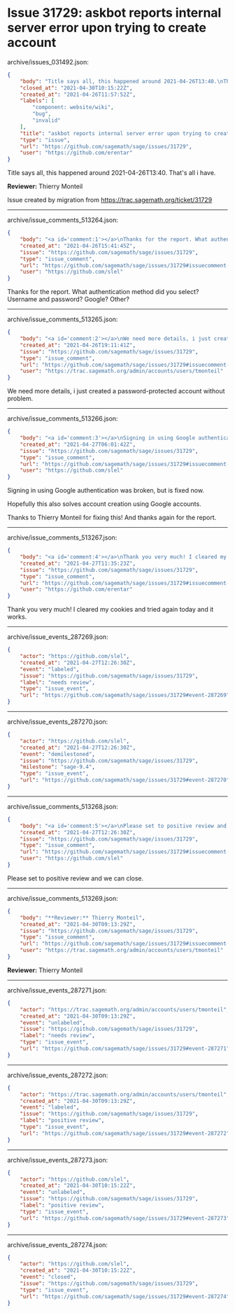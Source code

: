 # Issue 31729: askbot reports internal server error upon trying to create account

archive/issues_031492.json:
```json
{
    "body": "Title says all, this happened around 2021-04-26T13:40.\nThat's all i have.\n\n**Reviewer:** Thierry Monteil\n\nIssue created by migration from https://trac.sagemath.org/ticket/31729\n\n",
    "closed_at": "2021-04-30T10:15:22Z",
    "created_at": "2021-04-26T11:57:52Z",
    "labels": [
        "component: website/wiki",
        "bug",
        "invalid"
    ],
    "title": "askbot reports internal server error upon trying to create account",
    "type": "issue",
    "url": "https://github.com/sagemath/sage/issues/31729",
    "user": "https://github.com/erentar"
}
```
Title says all, this happened around 2021-04-26T13:40.
That's all i have.

**Reviewer:** Thierry Monteil

Issue created by migration from https://trac.sagemath.org/ticket/31729





---

archive/issue_comments_513264.json:
```json
{
    "body": "<a id='comment:1'></a>\nThanks for the report. What authentication method did you select?\nUsername and password? Google? Other?",
    "created_at": "2021-04-26T15:41:45Z",
    "issue": "https://github.com/sagemath/sage/issues/31729",
    "type": "issue_comment",
    "url": "https://github.com/sagemath/sage/issues/31729#issuecomment-513264",
    "user": "https://github.com/slel"
}
```

<a id='comment:1'></a>
Thanks for the report. What authentication method did you select?
Username and password? Google? Other?



---

archive/issue_comments_513265.json:
```json
{
    "body": "<a id='comment:2'></a>\nWe need more details, i just created a password-protected account without problem.",
    "created_at": "2021-04-26T19:11:41Z",
    "issue": "https://github.com/sagemath/sage/issues/31729",
    "type": "issue_comment",
    "url": "https://github.com/sagemath/sage/issues/31729#issuecomment-513265",
    "user": "https://trac.sagemath.org/admin/accounts/users/tmonteil"
}
```

<a id='comment:2'></a>
We need more details, i just created a password-protected account without problem.



---

archive/issue_comments_513266.json:
```json
{
    "body": "<a id='comment:3'></a>\nSigning in using Google authentication was broken,\nbut is fixed now.\n\nHopefully this also solves account creation using\nGoogle accounts.\n\nThanks to Thierry Monteil for fixing this!\nAnd thanks again for the report.",
    "created_at": "2021-04-27T06:01:42Z",
    "issue": "https://github.com/sagemath/sage/issues/31729",
    "type": "issue_comment",
    "url": "https://github.com/sagemath/sage/issues/31729#issuecomment-513266",
    "user": "https://github.com/slel"
}
```

<a id='comment:3'></a>
Signing in using Google authentication was broken,
but is fixed now.

Hopefully this also solves account creation using
Google accounts.

Thanks to Thierry Monteil for fixing this!
And thanks again for the report.



---

archive/issue_comments_513267.json:
```json
{
    "body": "<a id='comment:4'></a>\nThank you very much! I cleared my cookies and tried again today and it works.",
    "created_at": "2021-04-27T11:35:23Z",
    "issue": "https://github.com/sagemath/sage/issues/31729",
    "type": "issue_comment",
    "url": "https://github.com/sagemath/sage/issues/31729#issuecomment-513267",
    "user": "https://github.com/erentar"
}
```

<a id='comment:4'></a>
Thank you very much! I cleared my cookies and tried again today and it works.



---

archive/issue_events_287269.json:
```json
{
    "actor": "https://github.com/slel",
    "created_at": "2021-04-27T12:26:30Z",
    "event": "labeled",
    "issue": "https://github.com/sagemath/sage/issues/31729",
    "label": "needs review",
    "type": "issue_event",
    "url": "https://github.com/sagemath/sage/issues/31729#event-287269"
}
```



---

archive/issue_events_287270.json:
```json
{
    "actor": "https://github.com/slel",
    "created_at": "2021-04-27T12:26:30Z",
    "event": "demilestoned",
    "issue": "https://github.com/sagemath/sage/issues/31729",
    "milestone": "sage-9.4",
    "type": "issue_event",
    "url": "https://github.com/sagemath/sage/issues/31729#event-287270"
}
```



---

archive/issue_comments_513268.json:
```json
{
    "body": "<a id='comment:5'></a>\nPlease set to positive review and we can close.",
    "created_at": "2021-04-27T12:26:30Z",
    "issue": "https://github.com/sagemath/sage/issues/31729",
    "type": "issue_comment",
    "url": "https://github.com/sagemath/sage/issues/31729#issuecomment-513268",
    "user": "https://github.com/slel"
}
```

<a id='comment:5'></a>
Please set to positive review and we can close.



---

archive/issue_comments_513269.json:
```json
{
    "body": "**Reviewer:** Thierry Monteil",
    "created_at": "2021-04-30T09:13:29Z",
    "issue": "https://github.com/sagemath/sage/issues/31729",
    "type": "issue_comment",
    "url": "https://github.com/sagemath/sage/issues/31729#issuecomment-513269",
    "user": "https://trac.sagemath.org/admin/accounts/users/tmonteil"
}
```

**Reviewer:** Thierry Monteil



---

archive/issue_events_287271.json:
```json
{
    "actor": "https://trac.sagemath.org/admin/accounts/users/tmonteil",
    "created_at": "2021-04-30T09:13:29Z",
    "event": "unlabeled",
    "issue": "https://github.com/sagemath/sage/issues/31729",
    "label": "needs review",
    "type": "issue_event",
    "url": "https://github.com/sagemath/sage/issues/31729#event-287271"
}
```



---

archive/issue_events_287272.json:
```json
{
    "actor": "https://trac.sagemath.org/admin/accounts/users/tmonteil",
    "created_at": "2021-04-30T09:13:29Z",
    "event": "labeled",
    "issue": "https://github.com/sagemath/sage/issues/31729",
    "label": "positive review",
    "type": "issue_event",
    "url": "https://github.com/sagemath/sage/issues/31729#event-287272"
}
```



---

archive/issue_events_287273.json:
```json
{
    "actor": "https://github.com/slel",
    "created_at": "2021-04-30T10:15:22Z",
    "event": "unlabeled",
    "issue": "https://github.com/sagemath/sage/issues/31729",
    "label": "positive review",
    "type": "issue_event",
    "url": "https://github.com/sagemath/sage/issues/31729#event-287273"
}
```



---

archive/issue_events_287274.json:
```json
{
    "actor": "https://github.com/slel",
    "created_at": "2021-04-30T10:15:22Z",
    "event": "closed",
    "issue": "https://github.com/sagemath/sage/issues/31729",
    "type": "issue_event",
    "url": "https://github.com/sagemath/sage/issues/31729#event-287274"
}
```
